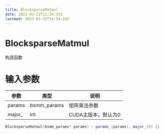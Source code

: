 ```yaml
---
title: BlocksparseMatmul
date: 2023-03-22T11:34:35Z
lastmod: 2023-03-22T14:54:24Z
---
```


# BlocksparseMatmul

构造函数

# 输入参数

|参数|类型|说明|
| --------| -------------| ---------------------|
|params|bsmm_params|矩阵乘法参数|
|major_|int|CUDA主版本，默认为0|

```cpp
BlocksparseMatmul(bsmm_params* params) : params_(params), major_(0) {}
```

‍
